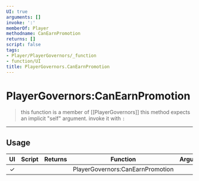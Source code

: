 ```yaml
---
UI: true
arguments: []
invoke: ':'
memberOf: Player
methodname: CanEarnPromotion
returns: []
script: false
tags:
- Player/PlayerGovernors/_function
- function/UI
title: PlayerGovernors.CanEarnPromotion
---
```

# PlayerGovernors:CanEarnPromotion
> this function is a member of [[PlayerGovernors]]
> this method expects an implicit "self" argument. invoke it with `:`
-----
## Usage
|  UI | Script | Returns | Function | Arguments |
|:---:|:------:|-------:|:--------:|:---------|
|✓| ||PlayerGovernors:CanEarnPromotion||
